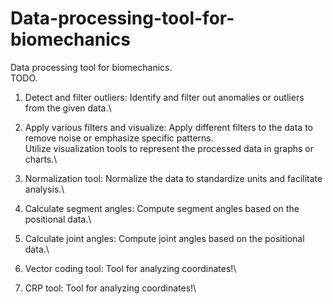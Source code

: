 # Data-processing-tool-for-biomechanics
Data processing tool for biomechanics.\
TODO.
1. Detect and filter outliers:
Identify and filter out anomalies or outliers from the given data.\

3. Apply various filters and visualize:
Apply different filters to the data to remove noise or emphasize specific patterns.\
Utilize visualization tools to represent the processed data in graphs or charts.\

4. Normalization tool:
Normalize the data to standardize units and facilitate analysis.\

5. Calculate segment angles:
Compute segment angles based on the positional data.\

6. Calculate joint angles:
Compute joint angles based on the positional data.\

7. Vector coding tool:
Tool for analyzing coordinates!\

8. CRP tool:
Tool for analyzing coordinates!\
